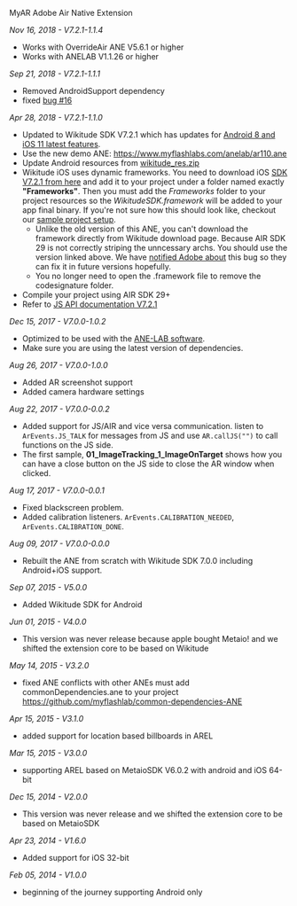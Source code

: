 MyAR Adobe Air Native Extension

*Nov 16, 2018 - V7.2.1-1.1.4*
* Works with OverrideAir ANE V5.6.1 or higher
* Works with ANELAB V1.1.26 or higher

*Sep 21, 2018 - V7.2.1-1.1.1*
* Removed AndroidSupport dependency
* fixed [bug #16](https://github.com/myflashlab/AR-ANE-Samples/issues/16)

*Apr 28, 2018 - V7.2.1-1.1.0*
* Updated to Wikitude SDK V7.2.1 which has updates for [Android 8 and iOS 11 latest features](https://www.wikitude.com/blog-sdk-support-ios-11-android-8/).
* Use the new demo ANE: https://www.myflashlabs.com/anelab/ar110.ane
* Update Android resources from [wikitude_res.zip](https://github.com/myflashlab/AR-ANE-Samples/blob/master/wikitude_res.zip)
* Wikitude iOS uses dynamic frameworks. You need to download iOS [SDK V7.2.1 from here](https://github.com/myflashlab/AR-ANE-Samples/blob/master/Wikitude_iOS_SDK.zip) and add it to your project under a folder named exactly **"Frameworks"**. Then you must add the *Frameworks* folder to your project resources so the *WikitudeSDK.framework* will be added to your app final binary. If you're not sure how this should look like, checkout our [sample project setup](https://github.com/myflashlab/AR-ANE-Samples/tree/master/AIR).
  - Unlike the old version of this ANE, you can't download the framework directly from Wikitude download page. Because AIR SDK 29 is not correctly striping the unncessary archs. You should use the version linked above. We have [notified Adobe about](#) this bug so they can fix it in future versions hopefully.
  - You no longer need to open the .framework file to remove the codesignature folder.
* Compile your project using AIR SDK 29+
* Refer to [JS API documentation V7.2.1](https://www.wikitude.com/external/doc/documentation/7.2.1/Reference/JavaScript%20API/index.html)

*Dec 15, 2017 - V7.0.0-1.0.2*
* Optimized to be used with the [ANE-LAB software](https://github.com/myflashlab/ANE-LAB/).
* Make sure you are using the latest version of dependencies.

*Aug 26, 2017 - V7.0.0-1.0.0*

* Added AR screenshot support
* Added camera hardware settings

*Aug 22, 2017 - V7.0.0-0.0.2*

* Added support for JS/AIR and vice versa communication. listen to ```ArEvents.JS_TALK``` for messages from JS and use ```AR.callJS("")``` to call functions on the JS side.
* The first sample, **01_ImageTracking_1_ImageOnTarget** shows how you can have a close button on the JS side to close the AR window when clicked.

*Aug 17, 2017 - V7.0.0-0.0.1*

* Fixed blackscreen problem.
* Added calibration listeners. ```ArEvents.CALIBRATION_NEEDED```, ```ArEvents.CALIBRATION_DONE```.

*Aug 09, 2017 - V7.0.0-0.0.0*

* Rebuilt the ANE from scratch with Wikitude SDK 7.0.0 including Android+iOS support.

*Sep 07, 2015 - V5.0.0*

* Added Wikitude SDK for Android

*Jun 01, 2015 - V4.0.0*

* This version was never release because apple bought Metaio! and we shifted the extension core to be based on Wikitude

*May 14, 2015 - V3.2.0*

* fixed ANE conflicts with other ANEs must add commonDependencies.ane to your project https://github.com/myflashlab/common-dependencies-ANE

*Apr 15, 2015 - V3.1.0*

* added support for location based billboards in AREL

*Mar 15, 2015 - V3.0.0*

* supporting AREL based on MetaioSDK V6.0.2 with android and iOS 64-bit

*Dec 15, 2014 - V2.0.0*

* This version was never release and we shifted the extension core to be based on MetaioSDK

*Apr 23, 2014 - V1.6.0*

* Added support for iOS 32-bit

*Feb 05, 2014 - V1.0.0*

* beginning of the journey supporting Android only
